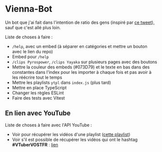 # Vienna-Bot

Un bot que j'ai fait dans l'intention de ratio des gens (inspiré par [ce tweet](https://twitter.com/viennavtuber/status/1481998814944837633?s=20)), sauf que c'est allé plus loin.

Liste de choses à faire :

- `/help`, avec un embed (à séparer en catégories et mettre un bouton avec le lien du repo)
- Embed pour `/help`
- `/clips Pyrospower`, `/clips Yayaka` sur plusieurs pages avec des boutons
- Mettre la couleur des embeds (#073D79) et le texte en bas dans des constantes dans l'index pour les importer à chaque fois et pas avoir à les réécrire tout le temps
- Mettre les playlists `ytpl` dans `index.js` (plus tard)
- Mettre en place TypeScript
- Changer les règles ESLint
- Faire des tests avec Vitest

## En lien avec YouTube

Liste de choses à faire avec l'API YouTube :

- Voir pour récupérer les vidéos d'une playlist ([cette playlist](https://youtube.com/playlist?list=PLJDM6ZLBk7fdgmGfvMvbo6DcO-WRH2sz6))
- Voir s'il est possible de récupérer les vidéos qui ont le hashtag **#VTuberVOSTFR** : [lien](https://youtube.com/hashtag/vtubervostfr)
